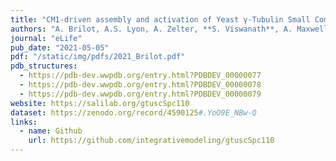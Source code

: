 ```yaml
---
title: "CM1-driven assembly and activation of Yeast γ-Tubulin Small Complex underlies microtubule nucleation"
authors: "A. Brilot, A.S. Lyon, A. Zelter, **S. Viswanath**, A. Maxwell, R. Johnson, K.C. Yabut, M. MacCoss, E. Muller, A. Sali, T.N. Davis, D. A. Agard"
journal: "eLife"
pub_date: "2021-05-05"
pdf: "/static/img/pdfs/2021_Brilot.pdf" 
pdb_structures:
  - https://pdb-dev.wwpdb.org/entry.html?PDBDEV_00000077
  - https://pdb-dev.wwpdb.org/entry.html?PDBDEV_00000078
  - https://pdb-dev.wwpdb.org/entry.html?PDBDEV_00000079
website: https://salilab.org/gtuscSpc110
dataset: https://zenodo.org/record/4590125#.YoO9E_NBw-Q
links:
  - name: Github
    url: https://github.com/integrativemodeling/gtuscSpc110
---
```

